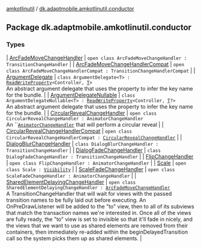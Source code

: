 [amkotlinutil](../index.md) / [dk.adaptmobile.amkotlinutil.conductor](index.md)

## Package dk.adaptmobile.amkotlinutil.conductor

### Types

| [ArcFadeMoveChangeHandler](-arc-fade-move-change-handler/index.md) | `open class ArcFadeMoveChangeHandler : TransitionChangeHandler` |
| [ArcFadeMoveChangeHandlerCompat](-arc-fade-move-change-handler-compat/index.md) | `open class ArcFadeMoveChangeHandlerCompat : TransitionChangeHandlerCompat` |
| [ArgumentDelegate](-argument-delegate/index.md) | `class ArgumentDelegate<T> : `[`ReadWriteProperty`](https://kotlinlang.org/api/latest/jvm/stdlib/kotlin.properties/-read-write-property/index.html)`<Controller, `[`T`](-argument-delegate/index.md#T)`>`<br>An abstract argument delegate that uses the property to infer the key name for the bundle. |
| [ArgumentDelegateNullable](-argument-delegate-nullable/index.md) | `class ArgumentDelegateNullable<T> : `[`ReadWriteProperty`](https://kotlinlang.org/api/latest/jvm/stdlib/kotlin.properties/-read-write-property/index.html)`<Controller, `[`T`](-argument-delegate-nullable/index.md#T)`?>`<br>An abstract argument delegate that uses the property to infer the key name for the bundle. |
| [CircularRevealChangeHandler](-circular-reveal-change-handler/index.md) | `open class CircularRevealChangeHandler : AnimatorChangeHandler`<br>An ``[`AnimatorChangeHandler`](#) that will perform a circular reveal |
| [CircularRevealChangeHandlerCompat](-circular-reveal-change-handler-compat/index.md) | `open class CircularRevealChangeHandlerCompat : `[`CircularRevealChangeHandler`](-circular-reveal-change-handler/index.md) |
| [DialogBlurChangeHandler](-dialog-blur-change-handler/index.md) | `class DialogBlurChangeHandler : TransitionChangeHandler` |
| [DialogFadeChangeHandler](-dialog-fade-change-handler/index.md) | `class DialogFadeChangeHandler : TransitionChangeHandler` |
| [FlipChangeHandler](-flip-change-handler/index.md) | `open class FlipChangeHandler : AnimatorChangeHandler` |
| [Scale](-scale/index.md) | `open class Scale : `[`Visibility`](https://developer.android.com/reference/android/transition/Visibility.html) |
| [ScaleFadeChangeHandler](-scale-fade-change-handler/index.md) | `open class ScaleFadeChangeHandler : AnimatorChangeHandler` |
| [SharedElementDelayingChangeHandler](-shared-element-delaying-change-handler/index.md) | `open class SharedElementDelayingChangeHandler : `[`ArcFadeMoveChangeHandler`](-arc-fade-move-change-handler/index.md)<br>A TransitionChangeHandler that will wait for views with the passed transition names to be fully laid out before executing. An OnPreDrawListener will be added to the "to" view, then to all of its subviews that match the transaction names we're interested in. Once all of the views are fully ready, the "to" view is set to invisible so that it'll fade in nicely, and the views that we want to use as shared elements are removed from their containers, then immediately re-added within the beginDelayedTransition call so the system picks them up as shared elements. |

